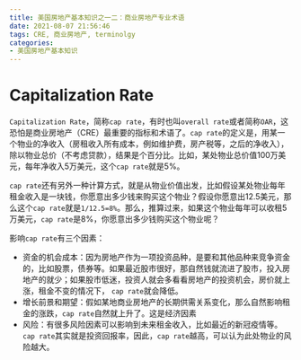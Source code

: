 ```yaml
---
title: 美国房地产基本知识之一二：商业房地产专业术语
date: 2021-08-07 21:56:46
tags: CRE, 商业房地产, terminolgy
categories:
- 美国房地产基本知识
---
```


# Capitalization Rate

`Capitalization Rate`，简称`cap rate`，有时也叫`overall rate`或者简称`OAR`，这恐怕是商业房地产（CRE）最重要的指标和术语了。`cap rate`的定义是，用某一个物业的净收入（房租收入所有成本，例如维护费，房产税等，之后的净收入），除以物业总价（不考虑贷款），结果是个百分比。比如，某处物业总价值100万美元，每年净收入5万美元，这个`cap rate`就是5%。

`cap rate`还有另外一种计算方式，就是从物业价值出发，比如假设某处物业每年租金收入是一块钱，你愿意出多少钱来购买这个物业？假设你愿意出12.5美元，那么这个`cap rate`就是`1/12.5=8%`。那么，推算过来，如果这个物业每年可以收租5万美元，`cap rate`是8%，你愿意出多少钱购买这个物业呢？

影响`cap rate`有三个因素：
 - 资金的机会成本：因为房地产作为一项投资品种，是要和其他品种来竞争资金的，比如股票，债券等。如果最近股市很好，那自然钱就流进了股市，投入房地产的就少；如果股市低迷，投资人就会多看看房地产的投资机会，房价就上涨，租金不变的情况下， `cap rate`就会降低。
 - 增长前景和期望：假如某地商业房地产的长期供需关系变化，那么自然影响租金的涨跌，`cap rate`自然就上升了。这是经济因素
 - 风险：有很多风险因素可以影响到未来租金收入，比如最近的新冠疫情等。`cap rate`其实就是投资回报率，因此，`cap rate`越高，可以认为此处物业的风险越大。